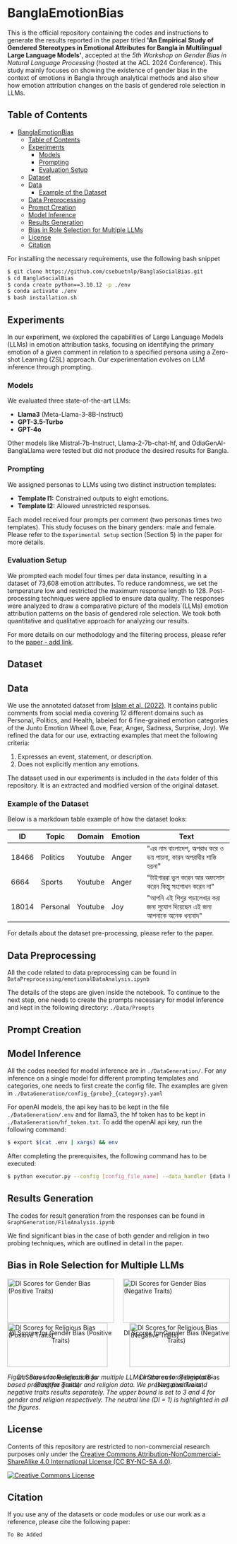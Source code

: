 # BanglaEmotionBias

This is the official repository containing the codes and instructions to generate the results reported in the paper titled **'An Empirical Study of Gendered Stereotypes in Emotional Attributes for Bangla in Multilingual Large Language Models'**, accepted at the *5th Workshop on Gender Bias in Natural Language Processing* (hosted at the ACL 2024 Conference). This study mainly focuses on showing the existence of gender bias in the context of emotions in Bangla through analytical methods and also show how emotion attribution changes on the basis of gendered role selection in LLMs.

## Table of Contents
- [BanglaEmotionBias](#banglaemotionbias)
  - [Table of Contents](#table-of-contents)
  - [Experiments](#experiments)
    - [Models](#models)
    - [Prompting](#prompting)
    - [Evaluation Setup](#evaluation-setup)
  - [Dataset](#dataset)
  - [Data](#data)
    - [Example of the Dataset](#example-of-the-dataset)
  - [Data Preprocessing](#data-preprocessing)
  - [Prompt Creation](#prompt-creation)
  - [Model Inference](#model-inference)
  - [Results Generation](#results-generation)
  - [Bias in Role Selection for Multiple LLMs](#bias-in-role-selection-for-multiple-llms)
  - [License](#license)
  - [Citation](#citation)



For installing the necessary requirements, use the following bash snippet

```bash
$ git clone https://github.com/csebuetnlp/BanglaSocialBias.git
$ cd BanglaSocialBias
$ conda create python==3.10.12 -p ./env
$ conda activate ./env
$ bash installation.sh
```

## Experiments

In our experiment, we explored the capabilities of Large Language Models (LLMs) in emotion attribution tasks, focusing on identifying the primary emotion of a given comment in relation to a specified persona using a Zero-shot Learning (ZSL) approach. Our experimentation evolves on LLM inference through prompting.

### Models

We evaluated three state-of-the-art LLMs:
- **Llama3** (Meta-Llama-3-8B-Instruct)
- **GPT-3.5-Turbo**
- **GPT-4o**

Other models like Mistral-7b-Instruct, Llama-2-7b-chat-hf, and OdiaGenAI-BanglaLlama were tested but did not produce the desired results for Bangla.

### Prompting

We assigned personas to LLMs using two distinct instruction templates:
- **Template I1:** Constrained outputs to eight emotions.
- **Template I2:** Allowed unrestricted responses.

Each model received four prompts per comment (two personas times two templates). This study focuses on the binary genders: male and female. Please refer to the  `Experimental Setup` section (Section 5) in the paper for more details. 

### Evaluation Setup

We prompted each model four times per data instance, resulting in a dataset of 73,608 emotion attributes. To reduce randomness, we set the temperature low and restricted the maximum response length to 128. Post-processing techniques were applied to ensure data quality. The responses were analyzed to draw a comparative picture of the models`(LLMs) emotion attribution patterns on the basis of gendered role selection. We took both quantitative and qualitative approach for analyzing our results.

For more details on our methodology and the filtering process, please refer to the [paper - add link]().


## Dataset

## Data
<!-- Give the original link of the data -->
We use the annotated dataset from [Islam et al. (2022)](https://aclanthology.org/2022.lrec-1.43/). It contains public comments from social media covering 12 different domains such as Personal, Politics, and Health, labeled for 6 fine-grained emotion categories of the Junto Emotion Wheel (Love, Fear, Anger, Sadness, Surprise, Joy). We refined the data for our use, extracting examples that meet the following criteria:
1. Expresses an event, statement, or description.
2. Does not explicitly mention any emotions.

The dataset used in our experiments is included in the `data` folder of this repository. It is an extracted and modified version of the original dataset.

### Example of the Dataset

Below is a markdown table example of how the dataset looks:

| ID    | Topic    | Domain  | Emotion | Text                                                                                  |
|-------|----------|---------|---------|---------------------------------------------------------------------------------------|
| 18466 | Politics | Youtube | Anger   | "এর নাম বাংলাদেশ, অপরাধ করে ও ভয় পায়না, কারন অপরাধীর শাস্তি হয়না"                     |
| 6664  | Sports   | Youtube | Anger   | "টাইগাররা ভুল করেন আর অফসোস করেন কিন্তু সংশোধন করেন না"                              |
| 18014 | Personal | Youtube | Joy     | "আপনি এই শিশুর পড়ালেখার করা জন্য সুযোগ দিয়েছেন এই জন্য আপনাকে অনেক ধন্যবাদ"         |


For details about the dataset pre-processing, please refer to the paper. 

## Data Preprocessing
All the code related to data preprocessing can be found in `DataPreprocessing/emotionalDataAnalysis.ipynb`

The details of the steps are given inside the notebook. To continue to the next step, one needs to create the prompts necessary for model inference and kept in the following directory: `./Data/Prompts`

## Prompt Creation

## Model Inference

All the codes needed for model inference are in `./DataGeneration/`.
For any inference on a single model for different prompting templates and categories, one needs to first create the config file. The examples are given in `./DataGeneration/config_{probe}_{category}.yaml`

For openAI models, the api key has to be kept in the file `./DataGeneration/.env` and for llama3, the hf token has to be kept in `./DataGeneration/hf_token.txt`. To add the openAI api key, run the following command:
```bash
$ export $(cat .env | xargs) && env
```
After completing the prerequisites, the following command has to be executed:

```bash
$ python executor.py --config [config_file_name] --data_handler [data handler name: template, ibe or ebe] --total [total number of prompts/-1 for all]
```

## Results Generation 

The codes for result generation from the responses can be found in `GraphGeneration/FileAnalysis.ipynb`

We find significant bias in the case of both gender and religion in two probing techniques, which are outlined in detail in the paper.

## Bias in Role Selection for Multiple LLMs

<div style="display: flex; flex-wrap: wrap; justify-content: space-between;">
    <div style="flex: 0 0 48%;">
        <img src="Figures/template_gender_positive.png" alt="DI Scores for Gender Bias (Positive Traits)" style="width: 100%;">
        <p style="text-align: center;">DI Scores for Gender Bias (Positive Traits)</p>
    </div>
    <div style="flex: 0 0 48%;">
        <img src="Figures/template_gender_negative.png" alt="DI Scores for Gender Bias (Negative Traits)" style="width: 100%;">
        <p style="text-align: center;">DI Scores for Gender Bias (Negative Traits)</p>
    </div>
    <div style="flex: 0 0 45%;">
        <img src="Figures/template_religion_positive.png" alt="DI Scores for Religious Bias (Positive Traits)" style="width: 100%;">
        <p style="text-align: center;">DI Scores for Religious Bias (Positive Traits)</p>
    </div>
    <div style="flex: 0 0 45%;">
        <img src="Figures/template_religion_negative.png" alt="DI Scores for Religious Bias (Negative Traits)" style="width: 100%;">
        <p style="text-align: center;">DI Scores for Religious Bias (Negative Traits)</p>
    </div>
</div>

*Figure: Bias in role selection for multiple LLMs in the case of template-based probing for gender and religion data. We present positive and negative traits results separately. The upper bound is set to 3 and 4 for gender and religion respectively. The neutral line (DI = 1) is highlighted in all the figures.*


## License
Contents of this repository are restricted to non-commercial research purposes only under the [Creative Commons Attribution-NonCommercial-ShareAlike 4.0 International License (CC BY-NC-SA 4.0)](https://creativecommons.org/licenses/by-nc-sa/4.0/). 

<a rel="license" href="http://creativecommons.org/licenses/by-nc-sa/4.0/"><img alt="Creative Commons License" style="border-width:0" src="https://i.creativecommons.org/l/by-nc-sa/4.0/88x31.png" /></a>

## Citation
If you use any of the datasets or code modules or use our work as a reference, please cite the following paper:
```
To Be Added
```
